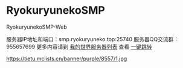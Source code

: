 # RyokuryunekoSMP
RyokuryunekoSMP-Web

服务器IP地址和端口：smp.ryokuryuneko.top:25740
服务器QQ交流群：955657699
更多内容请到 [我的世界服务器列表](https://mclists.cn/) 查看 [一键跳转]([https://mclists.cn/](https://mclists.cn/server/8557.html))  

https://tietu.mclists.cn/banner/purple/8557/1.jpg

